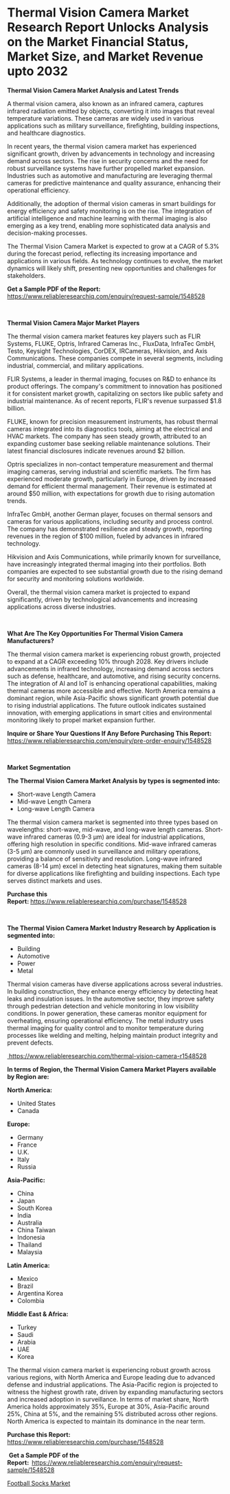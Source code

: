 <p><h1>Thermal Vision Camera Market Research Report Unlocks Analysis on the Market Financial Status, Market Size, and Market Revenue upto 2032</h1></p><p><strong>Thermal Vision Camera Market Analysis and Latest Trends</strong></p>
<p><p>A thermal vision camera, also known as an infrared camera, captures infrared radiation emitted by objects, converting it into images that reveal temperature variations. These cameras are widely used in various applications such as military surveillance, firefighting, building inspections, and healthcare diagnostics. </p><p>In recent years, the thermal vision camera market has experienced significant growth, driven by advancements in technology and increasing demand across sectors. The rise in security concerns and the need for robust surveillance systems have further propelled market expansion. Industries such as automotive and manufacturing are leveraging thermal cameras for predictive maintenance and quality assurance, enhancing their operational efficiency.</p><p>Additionally, the adoption of thermal vision cameras in smart buildings for energy efficiency and safety monitoring is on the rise. The integration of artificial intelligence and machine learning with thermal imaging is also emerging as a key trend, enabling more sophisticated data analysis and decision-making processes.</p><p>The Thermal Vision Camera Market is expected to grow at a CAGR of 5.3% during the forecast period, reflecting its increasing importance and applications in various fields. As technology continues to evolve, the market dynamics will likely shift, presenting new opportunities and challenges for stakeholders.</p></p>
<p><strong>Get a Sample PDF of the Report:&nbsp;</strong> <a href="https://www.reliableresearchiq.com/enquiry/request-sample/1548528?utm_campaign=2277&utm_medium=2&utm_source=Github&utm_content=ia&utm_term=05042025&utm_id=thermal-vision-camera">https://www.reliableresearchiq.com/enquiry/request-sample/1548528</a></p>
<p>&nbsp;</p>
<p><strong>Thermal Vision Camera Major Market Players</strong></p>
<p><p>The thermal vision camera market features key players such as FLIR Systems, FLUKE, Optris, Infrared Cameras Inc., FluxData, InfraTec GmbH, Testo, Keysight Technologies, CorDEX, IRCameras, Hikvision, and Axis Communications. These companies compete in several segments, including industrial, commercial, and military applications.</p><p>FLIR Systems, a leader in thermal imaging, focuses on R&D to enhance its product offerings. The company's commitment to innovation has positioned it for consistent market growth, capitalizing on sectors like public safety and industrial maintenance. As of recent reports, FLIR's revenue surpassed $1.8 billion.</p><p>FLUKE, known for precision measurement instruments, has robust thermal cameras integrated into its diagnostics tools, aiming at the electrical and HVAC markets. The company has seen steady growth, attributed to an expanding customer base seeking reliable maintenance solutions. Their latest financial disclosures indicate revenues around $2 billion.</p><p>Optris specializes in non-contact temperature measurement and thermal imaging cameras, serving industrial and scientific markets. The firm has experienced moderate growth, particularly in Europe, driven by increased demand for efficient thermal management. Their revenue is estimated at around $50 million, with expectations for growth due to rising automation trends.</p><p>InfraTec GmbH, another German player, focuses on thermal sensors and cameras for various applications, including security and process control. The company has demonstrated resilience and steady growth, reporting revenues in the region of $100 million, fueled by advances in infrared technology.</p><p>Hikvision and Axis Communications, while primarily known for surveillance, have increasingly integrated thermal imaging into their portfolios. Both companies are expected to see substantial growth due to the rising demand for security and monitoring solutions worldwide.</p><p>Overall, the thermal vision camera market is projected to expand significantly, driven by technological advancements and increasing applications across diverse industries.</p></p>
<p>&nbsp;</p>
<p><strong>What Are The Key Opportunities For Thermal Vision Camera Manufacturers?</strong></p>
<p><p>The thermal vision camera market is experiencing robust growth, projected to expand at a CAGR exceeding 10% through 2028. Key drivers include advancements in infrared technology, increasing demand across sectors such as defense, healthcare, and automotive, and rising security concerns. The integration of AI and IoT is enhancing operational capabilities, making thermal cameras more accessible and effective. North America remains a dominant region, while Asia-Pacific shows significant growth potential due to rising industrial applications. The future outlook indicates sustained innovation, with emerging applications in smart cities and environmental monitoring likely to propel market expansion further.</p></p>
<p><strong>Inquire or Share Your Questions If Any Before Purchasing This Report:</strong> <a href="https://www.reliableresearchiq.com/enquiry/pre-order-enquiry/1548528?utm_campaign=2277&utm_medium=2&utm_source=Github&utm_content=ia&utm_term=05042025&utm_id=thermal-vision-camera">https://www.reliableresearchiq.com/enquiry/pre-order-enquiry/1548528</a></p>
<p>&nbsp;</p>
<p><strong>Market Segmentation</strong></p>
<p><strong>The Thermal Vision Camera Market Analysis by types is segmented into:</strong></p>
<p><ul><li>Short-wave Length Camera</li><li>Mid-wave Length Camera</li><li>Long-wave Length Camera</li></ul></p>
<p><p>The thermal vision camera market is segmented into three types based on wavelengths: short-wave, mid-wave, and long-wave length cameras. Short-wave infrared cameras (0.9-3 µm) are ideal for industrial applications, offering high resolution in specific conditions. Mid-wave infrared cameras (3-5 µm) are commonly used in surveillance and military operations, providing a balance of sensitivity and resolution. Long-wave infrared cameras (8-14 µm) excel in detecting heat signatures, making them suitable for diverse applications like firefighting and building inspections. Each type serves distinct markets and uses.</p></p>
<p><strong>Purchase this Report:&nbsp;</strong><a href="https://www.reliableresearchiq.com/purchase/1548528?utm_campaign=2277&utm_medium=2&utm_source=Github&utm_content=ia&utm_term=05042025&utm_id=thermal-vision-camera">https://www.reliableresearchiq.com/purchase/1548528</a></p>
<p>&nbsp;</p>
<p><strong>The Thermal Vision Camera Market Industry Research by Application is segmented into:</strong></p>
<p><ul><li>Building</li><li>Automotive</li><li>Power</li><li>Metal</li></ul></p>
<p><p>Thermal vision cameras have diverse applications across several industries. In building construction, they enhance energy efficiency by detecting heat leaks and insulation issues. In the automotive sector, they improve safety through pedestrian detection and vehicle monitoring in low visibility conditions. In power generation, these cameras monitor equipment for overheating, ensuring operational efficiency. The metal industry uses thermal imaging for quality control and to monitor temperature during processes like welding and melting, helping maintain product integrity and prevent defects.</p></p>
<p><a href="https://www.reliableresearchiq.com/thermal-vision-camera-r1548528?utm_campaign=2277&utm_medium=2&utm_source=Github&utm_content=ia&utm_term=05042025&utm_id=thermal-vision-camera">&nbsp;https://www.reliableresearchiq.com/thermal-vision-camera-r1548528</a></p>
<p><strong>In terms of Region, the Thermal Vision Camera Market Players available by Region are:</strong></p>
<p>
    <p> <strong> North America: </strong>
        <ul>
            <li>United States</li>
            <li>Canada</li>
        </ul>
        </p> 
    <p> <strong> Europe: </strong>
        <ul>
            <li>Germany</li>
            <li>France</li>
            <li>U.K.</li>
            <li>Italy</li>
            <li>Russia</li>
        </ul>
        </p> 
    <p> <strong> Asia-Pacific: </strong>
        <ul>
            <li>China</li>
            <li>Japan</li>
            <li>South Korea</li>
            <li>India</li>
            <li>Australia</li>
            <li>China Taiwan</li>
            <li>Indonesia</li>
            <li>Thailand</li>
            <li>Malaysia</li>
        </ul>
        </p> 
    <p> <strong> Latin America: </strong>
        <ul>
            <li>Mexico</li>
            <li>Brazil</li>
            <li>Argentina Korea</li>
            <li>Colombia</li>
        </ul>
        </p> 
    <p> <strong> Middle East & Africa: </strong>
        <ul>
            <li>Turkey</li>
            <li>Saudi</li>
            <li>Arabia</li>
            <li>UAE</li>
            <li>Korea</li>
        </ul>
    </p>
    </p>
<p><p>The thermal vision camera market is experiencing robust growth across various regions, with North America and Europe leading due to advanced defense and industrial applications. The Asia-Pacific region is projected to witness the highest growth rate, driven by expanding manufacturing sectors and increased adoption in surveillance. In terms of market share, North America holds approximately 35%, Europe at 30%, Asia-Pacific around 25%, China at 5%, and the remaining 5% distributed across other regions. North America is expected to maintain its dominance in the near term.</p></p>
<p><strong>Purchase this Report: </strong><a href="https://www.reliableresearchiq.com/purchase/1548528?utm_campaign=2277&utm_medium=2&utm_source=Github&utm_content=ia&utm_term=05042025&utm_id=thermal-vision-camera">https://www.reliableresearchiq.com/purchase/1548528</a></p>
<p>&nbsp;<strong>Get a Sample PDF of the Report:&nbsp;&nbsp;</strong><a href="https://www.reliableresearchiq.com/enquiry/request-sample/1548528?utm_campaign=2277&utm_medium=2&utm_source=Github&utm_content=ia&utm_term=05042025&utm_id=thermal-vision-camera">https://www.reliableresearchiq.com/enquiry/request-sample/1548528</a></p>
<p><strong></strong></p>
<p><p><a href="https://github.com/DixieGrimes/Market-Research-Report-List-2/blob/main/football-socks-market.md?utm_campaign=2277&utm_medium=2&utm_source=Github&utm_content=ia&utm_term=05042025&utm_id=thermal-vision-camera">Football Socks Market</a></p></p>